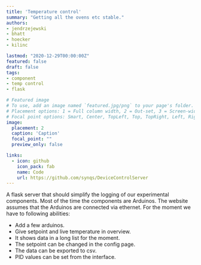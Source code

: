 ```yaml
---
title: 'Temperature control'
summary: "Getting all the ovens etc stable."
authors:
- jendrzejewski
- bhatt
- hoecker
- kilinc

lastmod: "2020-12-29T00:00:00Z"
featured: false
draft: false
tags:
- component
- temp control
- flask

# Featured image
# To use, add an image named `featured.jpg/png` to your page's folder.
# Placement options: 1 = Full column width, 2 = Out-set, 3 = Screen-width
# Focal point options: Smart, Center, TopLeft, Top, TopRight, Left, Right, BottomLeft, Bottom, BottomRight
image:
  placement: 2
  caption: 'Caption'
  focal_point: ""
  preview_only: false

links:
  - icon: github
    icon_pack: fab
    name: Code
    url: https://github.com/synqs/DeviceControlServer
---
```


A flask server that should simplify the logging of our experimental components. Most of the time the components are Arduinos. The website assumes that the Arduinos are connected via ethernet. For the moment we have to following abilities:

- Add a few arduinos.
- Give setpoint and live temperature in overview.
- It shows data in a long list for the moment.
- The setpoint can be changed in the config page.
- The data can be exported to csv.
- PID values can be set from the interface.
